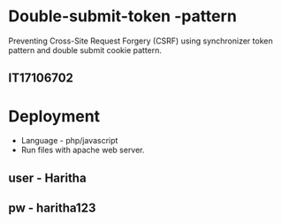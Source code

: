 # Double-submit-token -pattern
Preventing Cross-Site Request Forgery (CSRF) using synchronizer token pattern and double submit cookie pattern.

## IT17106702

# Deployment
- Language - php/javascript
- Run files with apache web server.

## user - Haritha
## pw - haritha123
